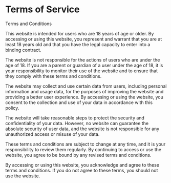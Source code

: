 # Terms of Service
Terms and Conditions

This website is intended for users who are 18 years of age or older. By accessing or using this website, you represent and warrant that you are at least 18 years old and that you have the legal capacity to enter into a binding contract.

The website is not responsible for the actions of users who are under the age of 18. If you are a parent or guardian of a user under the age of 18, it is your responsibility to monitor their use of the website and to ensure that they comply with these terms and conditions.

The website may collect and use certain data from users, including personal information and usage data, for the purposes of improving the website and providing a better user experience. By accessing or using the website, you consent to the collection and use of your data in accordance with this policy.

The website will take reasonable steps to protect the security and confidentiality of your data. However, no website can guarantee the absolute security of user data, and the website is not responsible for any unauthorized access or misuse of your data.

These terms and conditions are subject to change at any time, and it is your responsibility to review them regularly. By continuing to access or use the website, you agree to be bound by any revised terms and conditions.

By accessing or using this website, you acknowledge and agree to these terms and conditions. If you do not agree to these terms, you should not use the website.
